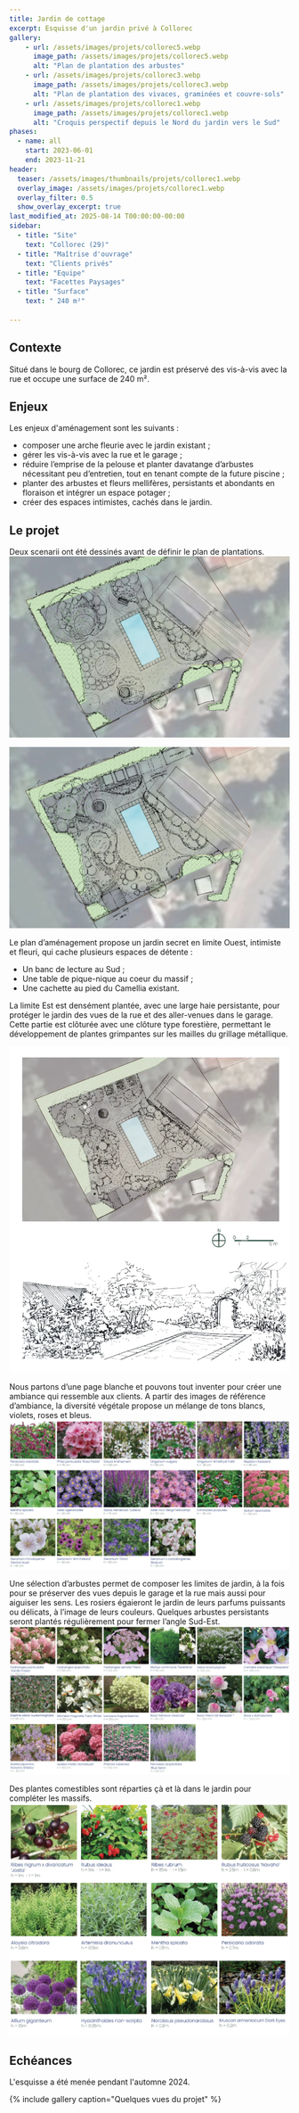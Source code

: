 ```yaml
---
title: Jardin de cottage
excerpt: Esquisse d'un jardin privé à Collorec
gallery:
    - url: /assets/images/projets/collorec5.webp
      image_path: /assets/images/projets/collorec5.webp
      alt: "Plan de plantation des arbustes"
    - url: /assets/images/projets/collorec3.webp
      image_path: /assets/images/projets/collorec3.webp
      alt: "Plan de plantation des vivaces, graminées et couvre-sols"
    - url: /assets/images/projets/collorec1.webp
      image_path: /assets/images/projets/collorec1.webp
      alt: "Croquis perspectif depuis le Nord du jardin vers le Sud"
phases:
  - name: all
    start: 2023-06-01
    end: 2023-11-21
header:
  teaser: /assets/images/thumbnails/projets/collorec1.webp
  overlay_image: /assets/images/projets/collorec1.webp
  overlay_filter: 0.5
  show_overlay_excerpt: true
last_modified_at: 2025-08-14 T00:00:00-00:00
sidebar:
  - title: "Site"
    text: "Collorec (29)"
  - title: "Maîtrise d'ouvrage"
    text: "Clients privés"
  - title: "Equipe"
    text: "Facettes Paysages"
  - title: "Surface"
    text: " 240 m²"

---
```

## Contexte

Situé dans le bourg de Collorec, ce jardin est préservé des vis-à-vis avec la rue et occupe une surface de 240 m².


## Enjeux

Les enjeux d'aménagement sont les suivants :
* composer une arche fleurie avec le jardin existant ; 
* gérer les vis-à-vis avec la rue et le garage ; 
* réduire l’emprise de la pelouse et planter davatange d’arbustes nécessitant peu d’entretien, tout en tenant compte de la future piscine ; 
* planter des arbustes et fleurs mellifères, persistants et abondants en floraison et intégrer un espace potager ; 
* créer des espaces intimistes, cachés dans le jardin.

## Le projet

Deux scenarii ont été dessinés avant de définir le plan de plantations.
![plan_scenario1](/assets/images/projets/collorecprojet1.webp)


![plan_scenario2](/assets/images/projets/collorecprojet2.webp)


Le plan d’aménagement propose un jardin secret en limite Ouest, intimiste et fleuri, qui cache plusieurs espaces de détente :
* Un banc de lecture au Sud ; 
* Une table de pique-nique au coeur du massif ; 
* Une cachette au pied du Camellia existant.

La limite Est est densément plantée, avec une large haie persistante, pour protéger le jardin des vues de la rue et des aller-venues dans le garage. 
Cette partie est clôturée avec une clôture type forestière, permettant le développement de plantes grimpantes sur les mailles du grillage métallique.

![plan_d'aménagement du jardin](/assets/images/projets/collorecprojet3.webp)


Nous partons d’une page blanche et pouvons tout inventer pour créer une ambiance qui ressemble aux clients. A partir des images de référence d’ambiance, la diversité végétale propose un mélange de tons blancs, violets, roses et bleus.
![palette végétale libre colorée et parfumée](/assets/images/projets/collorec2.webp)

Une sélection d’arbustes permet de composer les limites de jardin, à la fois pour se préserver des vues depuis le garage et la rue mais aussi pour aiguiser les sens. 
Les rosiers égaieront le jardin de leurs parfums puissants ou délicats, à l’image de leurs couleurs. Quelques arbustes persistants seront plantés régulièrement pour fermer l’angle Sud-Est.
![palette végétale arbustive](/assets/images/projets/collorec4.webp)

Des plantes comestibles sont réparties çà et là dans le jardin pour compléter les massifs.
![palette végétale arbustive](/assets/images/projets/collorec6.webp)

## Echéances

L'esquisse a été menée pendant l'automne 2024.

{% include gallery caption="Quelques vues du projet" %}
